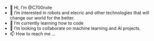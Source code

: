 - 👋 Hi, I’m @C700note
- 👀 I’m interested in robots and elecric and other technologies that will change our world for the better.
- 🌱 I’m currently learning how to code 
- 💞️ I’m looking to collaborate on machine learning and AI projects.
- 📫 How to reach me ...

<!---
C700note/C700note is a ✨ special ✨ repository because its `README.md` (this file) appears on your GitHub profile.
You can click the Preview link to take a look at your changes.
--->
